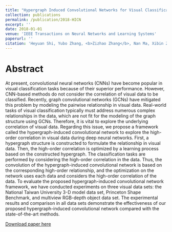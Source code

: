 ```yaml
---
title: "Hypergraph Induced Convolutional Networks for Visual Classification"
collection: publications
permalink: /publication/2018-HICN
excerpt: ''
date: 2018-01-01
venue: 'IEEE Transactions on Neural Networks and Learning Systems'
paperurl: ''
citation: 'Heyuan Shi, Yubo Zhang, <b>Zizhao Zhang</b>, Nan Ma, Xibin Zhao, Hai Wan, Yue Gao, Jiaguang Sun, &quot;Hypergraph Induced Convolutional Networks for Visual Classification&quot;. <i>IEEE Transactions on Neural Networks and Learning Systems</i>, 2019.'
---
```

Abstract
===
At present, convolutional neural networks (CNNs) have become popular in visual classification tasks because of their superior performance. However, CNN-based methods do not consider the correlation of visual data to be classified. Recently, graph convolutional networks (GCNs) have mitigated this problem by modeling the pairwise relationship in visual data. Real-world tasks of visual classification typically must address numerous complex relationships in the data, which are not fit for the modeling of the graph structure using GCNs. Therefore, it is vital to explore the underlying correlation of visual data. Regarding this issue, we propose a framework called the hypergraph-induced convolutional network to explore the high-order correlation in visual data during deep neural networks. First, a hypergraph structure is constructed to formulate the relationship in visual data. Then, the high-order correlation is optimized by a learning process based on the constructed hypergraph. The classification tasks are performed by considering the high-order correlation in the data. Thus, the convolution of the hypergraph-induced convolutional network is based on the corresponding high-order relationship, and the optimization on the network uses each data and considers the high-order correlation of the data. To evaluate the proposed hypergraph-induced convolutional network framework, we have conducted experiments on three visual data sets: the National Taiwan University 3-D model data set, Princeton Shape Benchmark, and multiview RGB-depth object data set. The experimental results and comparison in all data sets demonstrate the effectiveness of our proposed hypergraph-induced convolutional network compared with the state-of-the-art methods.

[Download paper here](https://ieeexplore.ieee.org/document/8478794)
